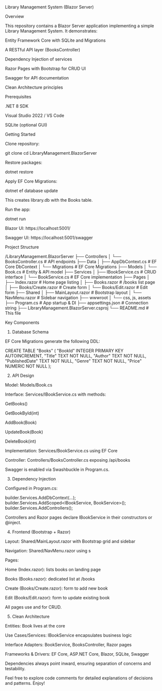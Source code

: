Library Management System (Blazor Server)

Overview

This repository contains a Blazor Server application implementing a simple Library Management System. It demonstrates:

Entity Framework Core with SQLite and Migrations

A RESTful API layer (BooksController)

Dependency Injection of services

Razor Pages with Bootstrap for CRUD UI

Swagger for API documentation

Clean Architecture principles

Prerequisites

.NET 8 SDK

Visual Studio 2022 / VS Code

SQLite (optional GUI)

Getting Started

Clone repository:

git clone <repo-url>
cd LibraryManagement.BlazorServer

Restore packages:

dotnet restore

Apply EF Core Migrations:

dotnet ef database update

This creates library.db with the Books table.

Run the app:

dotnet run

Blazor UI: https://localhost:5001/

Swagger UI: https://localhost:5001/swagger

Project Structure

/LibraryManagement.BlazorServer
├── Controllers
│   └── BooksController.cs       # API endpoints
├── Data
│   ├── AppDbContext.cs          # EF Core DbContext
│   └── Migrations               # EF Core Migrations
├── Models
│   └── Book.cs                  # Entity & API model
├── Services
│   ├── IBookService.cs          # CRUD interface
│   └── BookService.cs           # EF Core implementation
├── Pages
│   ├── Index.razor              # Home page listing
│   ├── Books.razor              # /books list page
│   ├── Books/Create.razor       # Create form
│   └── Books/Edit.razor         # Edit form
├── Shared
│   ├── MainLayout.razor         # Bootstrap layout
│   └── NavMenu.razor            # Sidebar navigation
├── wwwroot
│   └── css, js, assets
├── Program.cs                   # App startup & DI
├── appsettings.json             # Connection string
├── LibraryManagement.BlazorServer.csproj
└── README.md                    # This file

Key Components

1. Database Schema

EF Core Migrations generate the following DDL:

CREATE TABLE "Books" (
  "BookId"        INTEGER PRIMARY KEY AUTOINCREMENT,
  "Title"         TEXT    NOT NULL,
  "Author"        TEXT    NOT NULL,
  "PublishedDate" TEXT    NOT NULL,
  "Genre"         TEXT    NOT NULL,
  "Price"         NUMERIC NOT NULL
);

2. API Design

Model: Models/Book.cs

Interface: Services/IBookService.cs with methods:

GetBooks()

GetBookById(int)

AddBook(Book)

UpdateBook(Book)

DeleteBook(int)

Implementation: Services/BookService.cs using EF Core

Controller: Controllers/BooksController.cs exposing /api/books

Swagger is enabled via Swashbuckle in Program.cs.

3. Dependency Injection

Configured in Program.cs:

builder.Services.AddDbContext<AppDbContext>(...);
builder.Services.AddScoped<IBookService, BookService>();
builder.Services.AddControllers();

Controllers and Razor pages declare IBookService in their constructors or @inject.

4. Frontend (Bootstrap + Razor)

Layout: Shared/MainLayout.razor with Bootstrap grid and sidebar

Navigation: Shared/NavMenu.razor using <NavLink>s

Pages:

Home (Index.razor): lists books on landing page

Books (Books.razor): dedicated list at /books

Create (Books/Create.razor): form to add new book

Edit (Books/Edit.razor): form to update existing book

All pages use <table class="table"> and <EditForm> for CRUD.

5. Clean Architecture

Entities: Book lives at the core

Use Cases/Services: IBookService encapsulates business logic

Interface Adapters: BookService, BooksController, Razor pages

Frameworks & Drivers: EF Core, ASP.NET Core, Blazor, SQLite, Swagger

Dependencies always point inward, ensuring separation of concerns and testability.

Feel free to explore code comments for detailed explanations of decisions and patterns. Enjoy!
